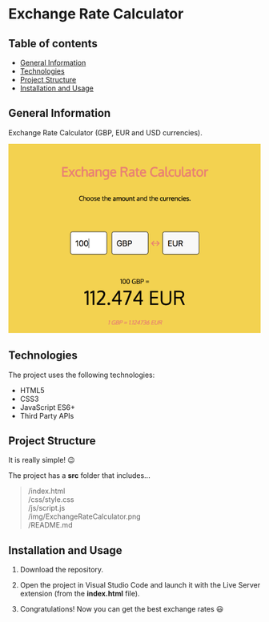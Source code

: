 # Exchange Rate Calculator
 
## Table of contents
* [General Information](#general-information)
* [Technologies](#technologies)
* [Project Structure](#project-structure)
* [Installation and Usage](#installation-and-usage)

## General Information
Exchange Rate Calculator (GBP, EUR and USD currencies).
	
![Exchange rate calculator](https://github.com/ivantecles/ExchangeRateCalculator/blob/master/img/ExchangeRateCalculator.png?raw=true)

## Technologies
The project uses the following technologies:
* HTML5
* CSS3
* JavaScript ES6+
* Third Party APIs

## Project Structure
It is really simple! :wink:

The project has a **src** folder that includes...

> /index.html\
> /css/style.css\
> /js/script.js\
> /img/ExchangeRateCalculator.png\
> /README.md

## Installation and Usage
1) Download the repository.

2) Open the project in Visual Studio Code and launch it with the Live Server extension (from the **index.html** file).

3) Congratulations! Now you can get the best exchange rates :smiley:
